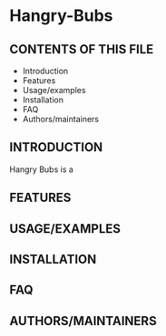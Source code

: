 # Hangry-Bubs

CONTENTS OF THIS FILE
---------------------

* Introduction
* Features
* Usage/examples
* Installation
* FAQ
* Authors/maintainers

INTRODUCTION
------------

Hangry Bubs is a 

FEATURES
----------

USAGE/EXAMPLES
-------------

INSTALLATION
----------

FAQ
------

AUTHORS/MAINTAINERS
---------------------
